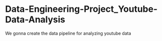# Data-Engineering-Project_Youtube-Data-Analysis
We gonna create the data pipeline for analyzing youtube data
